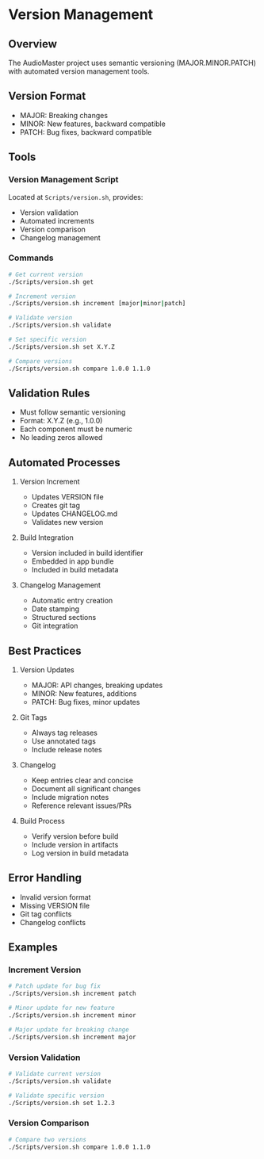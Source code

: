 # Version Management

## Overview
The AudioMaster project uses semantic versioning (MAJOR.MINOR.PATCH) with automated version management tools.

## Version Format
- MAJOR: Breaking changes
- MINOR: New features, backward compatible
- PATCH: Bug fixes, backward compatible

## Tools

### Version Management Script
Located at `Scripts/version.sh`, provides:
- Version validation
- Automated increments
- Version comparison
- Changelog management

### Commands
```bash
# Get current version
./Scripts/version.sh get

# Increment version
./Scripts/version.sh increment [major|minor|patch]

# Validate version
./Scripts/version.sh validate

# Set specific version
./Scripts/version.sh set X.Y.Z

# Compare versions
./Scripts/version.sh compare 1.0.0 1.1.0
```

## Validation Rules
- Must follow semantic versioning
- Format: X.Y.Z (e.g., 1.0.0)
- Each component must be numeric
- No leading zeros allowed

## Automated Processes
1. Version Increment
   - Updates VERSION file
   - Creates git tag
   - Updates CHANGELOG.md
   - Validates new version

2. Build Integration
   - Version included in build identifier
   - Embedded in app bundle
   - Included in build metadata

3. Changelog Management
   - Automatic entry creation
   - Date stamping
   - Structured sections
   - Git integration

## Best Practices
1. Version Updates
   - MAJOR: API changes, breaking updates
   - MINOR: New features, additions
   - PATCH: Bug fixes, minor updates

2. Git Tags
   - Always tag releases
   - Use annotated tags
   - Include release notes

3. Changelog
   - Keep entries clear and concise
   - Document all significant changes
   - Include migration notes
   - Reference relevant issues/PRs

4. Build Process
   - Verify version before build
   - Include version in artifacts
   - Log version in build metadata

## Error Handling
- Invalid version format
- Missing VERSION file
- Git tag conflicts
- Changelog conflicts

## Examples

### Increment Version
```bash
# Patch update for bug fix
./Scripts/version.sh increment patch

# Minor update for new feature
./Scripts/version.sh increment minor

# Major update for breaking change
./Scripts/version.sh increment major
```

### Version Validation
```bash
# Validate current version
./Scripts/version.sh validate

# Validate specific version
./Scripts/version.sh set 1.2.3
```

### Version Comparison
```bash
# Compare two versions
./Scripts/version.sh compare 1.0.0 1.1.0
```
